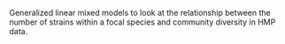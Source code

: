 Generalized linear mixed models to look at the relationship between the number of strains within a focal species and community diversity in HMP data.
